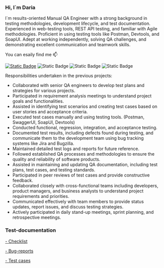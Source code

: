 ### Hi, I`m Daria 
I`m results-oriented  Manual QA Engineer with a strong background in testing methodologies, development lifecycle, and test documentation. Experienced in web-testing tools, REST API testing, and familiar with Agile methodologies. Proficient in using testing tools like Postman, Devtools, and SoapUI. Adept at working independently, solving QA challenges, and demonstrating excellent communication and teamwork skills.

You can esaily find me 📫

[![Static Badge](https://upload.wikimedia.org/wikipedia/commons/thumb/7/7e/Gmail_icon_%282020%29.svg/24px-Gmail_icon_%282020%29.svg.png)](mailto:dariaaa.tkachuk@gmail.com)
![Static Badge](https://img.shields.io/badge/Daria%20Tkachuk%20-%200A66C2?style=plastic&logo=Linkedin&labelColor=0A66C2&color=blue&link=https%3A%2F%2Fwww.linkedin.com%2Fin%2Fdaria-tkachuk-47b810248%2F)
![Static Badge](https://img.shields.io/badge/Daria_Tkachuk%20-%2026A5E4?style=plastic&logo=Telegram&labelColor=0A66C2&color=blue&link=https%3A%2F%2Ft.me%2F%2B380502831216)
![Static Badge](https://img.shields.io/badge/Daria_Tkachuk%20-%2025D366?style=plastic&logo=WhatsApp&logoColor=white&link=https%3A%2F%2Fwa.me%2F380502831216)

Responsibilities undertaken in the previous projects: 

- Collaborated with senior QA engineers to develop test plans and strategies for various projects.
- Participated in requirement analysis meetings to understand project goals and functionalities.
- Assisted in identifying test scenarios and creating test cases based on user stories and acceptance criteria.
- Executed test cases manually and using testing tools. (Postman, SwaggerUI, SoapUI, Devtools)
- Conducted functional, regression, integration, and acceptance testing.
- Documented test results, including defects found during testing, and communicate them to the development team using bug tracking systems like Jira and Bugzilla.
- Maintained detailed test logs and reports for future reference.
- Followed established QA processes and methodologies to ensure the quality and reliability of software products.
- Assisted in maintaining and updating QA documentation, including test plans, test cases, and testing standards.
- Participated in peer reviews of test cases and provide constructive feedback.
- Collaborated closely with cross-functional teams including developers, product managers, and business analysts to understand project requirements and priorities.
- Communicated effectively with team members to provide status updates, report issues, and discuss testing strategies.
- Actively participated in daily stand-up meetings, sprint planning, and retrospective meetings.

### Test-documentation

[- Checklist](https://github.com/DariaTkachukQA/DariaTkachuk/blob/main/Checklist%20for%20Ukrposhta.pdf)

[- Bug-reports](https://github.com/DariaTkachukQA/DariaTkachuk/blob/main/Bug-reports%20by%20Daria%20Tkachuk.pdf)

[- Test cases](https://github.com/DariaTkachukQA/DariaTkachuk/blob/main/Test%20cases%20Go2Meet%20-%20Home%20page.pdf)


